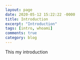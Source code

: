```yaml
---
layout: page
date: 2020-05-12 15:22:22 -0000
title: Introduction
excerpt: "Introduction"
tags: [intro, whoami]
comments: true
category: blog
---
```


This my introduction